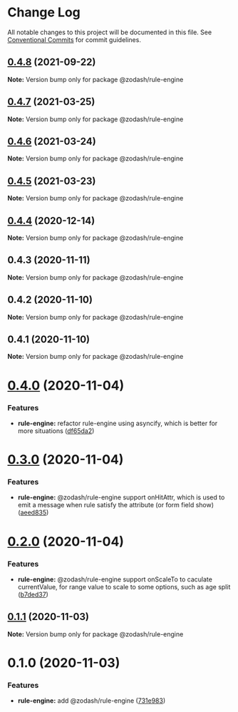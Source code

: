 # Change Log

All notable changes to this project will be documented in this file.
See [Conventional Commits](https://conventionalcommits.org) for commit guidelines.

## [0.4.8](https://github.com/zcorky/zodash/compare/@zodash/rule-engine@0.4.7...@zodash/rule-engine@0.4.8) (2021-09-22)

**Note:** Version bump only for package @zodash/rule-engine





## [0.4.7](https://github.com/zcorky/zodash/compare/@zodash/rule-engine@0.4.6...@zodash/rule-engine@0.4.7) (2021-03-25)

**Note:** Version bump only for package @zodash/rule-engine





## [0.4.6](https://github.com/zcorky/zodash/compare/@zodash/rule-engine@0.4.5...@zodash/rule-engine@0.4.6) (2021-03-24)

**Note:** Version bump only for package @zodash/rule-engine





## [0.4.5](https://github.com/zcorky/zodash/compare/@zodash/rule-engine@0.4.4...@zodash/rule-engine@0.4.5) (2021-03-23)

**Note:** Version bump only for package @zodash/rule-engine





## [0.4.4](https://github.com/zcorky/zodash/compare/@zodash/rule-engine@0.4.3...@zodash/rule-engine@0.4.4) (2020-12-14)

**Note:** Version bump only for package @zodash/rule-engine





## 0.4.3 (2020-11-11)

**Note:** Version bump only for package @zodash/rule-engine





## 0.4.2 (2020-11-10)

**Note:** Version bump only for package @zodash/rule-engine





## 0.4.1 (2020-11-10)

**Note:** Version bump only for package @zodash/rule-engine





# [0.4.0](https://github.com/zcorky/zodash/compare/@zodash/rule-engine@0.3.0...@zodash/rule-engine@0.4.0) (2020-11-04)


### Features

* **rule-engine:** refactor rule-engine using asyncify, which is better for more situations ([df65da2](https://github.com/zcorky/zodash/commit/df65da21edd1c9b51bf767929f9f59d798e78863))





# [0.3.0](https://github.com/zcorky/zodash/compare/@zodash/rule-engine@0.2.0...@zodash/rule-engine@0.3.0) (2020-11-04)


### Features

* **rule-engine:** @zodash/rule-engine support onHitAttr, which is used to emit a message when rule satisfy the attribute (or form field show) ([aeed835](https://github.com/zcorky/zodash/commit/aeed8351e03794fc2916396233698fe9b45cacf9))





# [0.2.0](https://github.com/zcorky/zodash/compare/@zodash/rule-engine@0.1.1...@zodash/rule-engine@0.2.0) (2020-11-04)


### Features

* **rule-engine:** @zodash/rule-engine support onScaleTo to caculate currentValue, for range value to scale to some options, such as age split ([b7ded37](https://github.com/zcorky/zodash/commit/b7ded37b5f3eb1b8b59e33f7c101fbd32ff7beec))





## [0.1.1](https://github.com/zcorky/zodash/compare/@zodash/rule-engine@0.1.0...@zodash/rule-engine@0.1.1) (2020-11-03)

**Note:** Version bump only for package @zodash/rule-engine





# 0.1.0 (2020-11-03)


### Features

* **rule-engine:** add @zodash/rule-engine ([731e983](https://github.com/zcorky/zodash/commit/731e983eb0669a2a00b87d9348fded66dbffa617))
